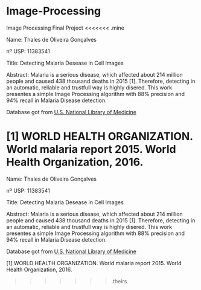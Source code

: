 # Image-Processing
Image Processing Final Project
<<<<<<< .mine




Name: Thales de Oliveira Gonçalves

nº USP: 11383541

Title: Detecting Malaria Desease in Cell Images

Abstract: Malaria is a serious disease, which affected about 214 million people and caused 438 thousand deaths in 2015 [1]. Therefore, detecting in an automatic, reliable and trustfull way is highly disered. This work presentes a simple Image Processing algorithm with 88% precision and 94% recall in Malaria Disease detection.

Database got from [U.S. National Library of Medicine](https://ceb.nlm.nih.gov/repositories/malaria-datasets/)

[1] WORLD HEALTH ORGANIZATION. World malaria report 2015. World Health Organization, 2016.
=======




Name: Thales de Oliveira Gonçalves

nº USP: 11383541

Title: Detecting Malaria Desease in Cell Images

Abstract: Malaria is a serious disease, which affected about 214 million people and caused 438 thousand deaths in 2015 [1]. Therefore, detecting in an automatic, reliable and trustfull way is highly disered. This work presentes a simple Image Processing algorithm with 88% precision and 94% recall in Malaria Disease detection.

Database got from [U.S. National Library of Medicine](https://ceb.nlm.nih.gov/repositories/malaria-datasets/)

[1] WORLD HEALTH ORGANIZATION. World malaria report 2015. World Health Organization, 2016.
>>>>>>> .theirs

